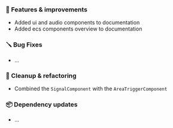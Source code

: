 ### 🚀 Features & improvements

- Added ui and audio components to documentation
- Added ecs components overview to documentation

### 🪛 Bug Fixes

- ...

### 🧽 Cleanup & refactoring

- Combined the `SignalComponent` with the `AreaTriggerComponent`

### 📦 Dependency updates

- ...